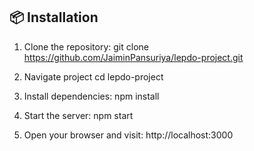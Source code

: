 ## 📦 Installation

1. Clone the repository:
git clone https://github.com/JaiminPansuriya/lepdo-project.git

2. Navigate project
cd lepdo-project

3. Install dependencies:
npm install

4. Start the server:
npm start

5. Open your browser and visit:
http://localhost:3000
